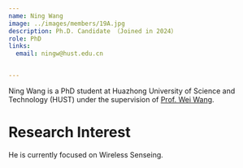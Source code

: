 ```yaml
---
name: Ning Wang
image: ../images/members/19A.jpg
description: Ph.D. Candidate （Joined in 2024）
role: PhD
links:
  email: ningw@hust.edu.cn


---
```


Ning Wang is a PhD student at Huazhong University of Science and Technology (HUST) under the supervision of [Prof. Wei Wang](https://eic.hust.edu.cn/professor/wangwei/index.html). 

Research Interest
======

He is currently focused on Wireless Senseing.


